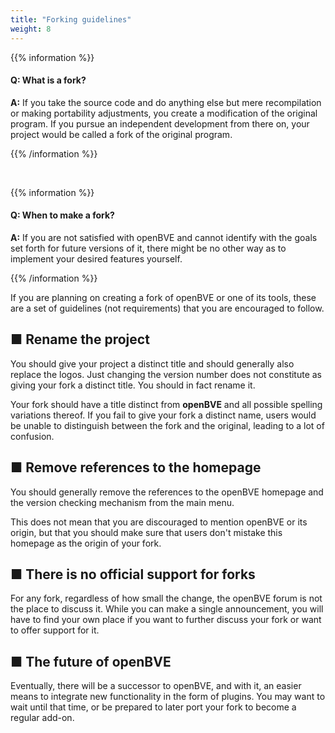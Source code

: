 ```yaml
---
title: "Forking guidelines"
weight: 8
---
```

{{% information %}}

#### Q: What is a fork?

**A:** If you take the source code and do anything else but mere recompilation or making portability adjustments, you create a modification of the original program. If you pursue an independent development from there on, your project would be called a fork of the original program.

{{% /information %}}

<br/>

{{% information %}}

#### Q: When to make a fork?

**A:** If you are not satisfied with openBVE and cannot identify with the goals set forth for future versions of it, there might be no other way as to implement your desired features yourself.

{{% /information %}}


If you are planning on creating a fork of openBVE or one of its tools, these are a set of guidelines (not requirements) that you are encouraged to follow.

## ■ Rename the project

You should give your project a distinct title and should generally also replace the logos. Just changing the version number does not constitute as giving your fork a distinct title. You should in fact rename it.

Your fork should have a title distinct from **openBVE** and all possible spelling variations thereof. If you fail to give your fork a distinct name, users would be unable to distinguish between the fork and the original, leading to a lot of confusion.

## ■ Remove references to the homepage

You should generally remove the references to the openBVE homepage and the version checking mechanism from the main menu.

This does not mean that you are discouraged to mention openBVE or its origin, but that you should make sure that users don't mistake this homepage as the origin of your fork.

## ■ There is no official support for forks

For any fork, regardless of how small the change, the openBVE forum is not the place to discuss it. While you can make a single announcement, you will have to find your own place if you want to further discuss your fork or want to offer support for it.

## ■ The future of openBVE

Eventually, there will be a successor to openBVE, and with it, an easier means to integrate new functionality in the form of plugins. You may want to wait until that time, or be prepared to later port your fork to become a regular add-on.